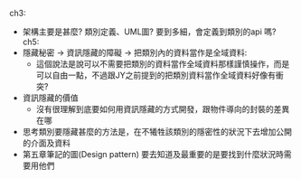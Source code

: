 ch3:
* 架構主要是甚麼? 類別定義、UML圖? 要到多細，會定義到類別的api 嗎?
ch5:
* 隱藏秘密 -> 資訊隱藏的障礙 -> 把類別內的資料當作是全域資料: 
	* 這個說法是說可以不需要把類別的資料當作全域資料那樣謹慎操作，而是可以自由一點，不過跟JY之前提到的把類別資料當作全域資料好像有衝突?
* 資訊隱藏的價值
	* 沒有很理解到底要如何用資訊隱藏的方式開發，跟物件導向的封裝的差異在哪
* 思考類別要隱藏甚麼的方法是，在不犧牲該類別的隱密性的狀況下去增加公開的介面及資料
* 第五章筆記的圖(Design pattern) 要去知道及最重要的是要找到什麼狀況時需要用他們

<!--stackedit_data:
eyJoaXN0b3J5IjpbLTE0Njk2OTUyNjAsLTk3OTc0MDYxOCwtMT
I2MjY1MDkzOSw1MTkyMTk2NywtMTk2ODQ1MjEwXX0=
-->